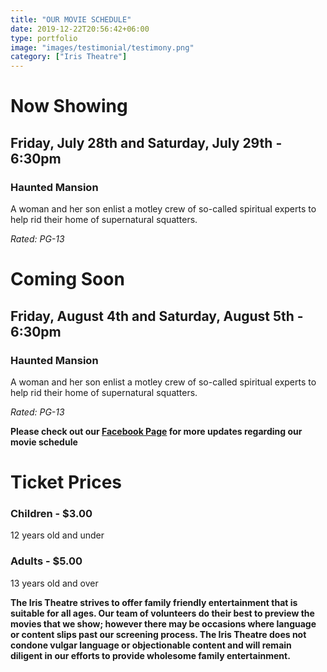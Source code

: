 ```yaml
---
title: "OUR MOVIE SCHEDULE"
date: 2019-12-22T20:56:42+06:00
type: portfolio
image: "images/testimonial/testimony.png"
category: ["Iris Theatre"]
---
```


# Now Showing

## Friday, July 28th and Saturday, July 29th - 6:30pm

### Haunted Mansion

A woman and her son enlist a motley crew of so-called spiritual experts to help rid their home of supernatural squatters.

_Rated: PG-13_

# Coming Soon

## Friday, August 4th and Saturday, August 5th - 6:30pm

### Haunted Mansion

A woman and her son enlist a motley crew of so-called spiritual experts to help rid their home of supernatural squatters.

_Rated: PG-13_

**Please check out our [Facebook Page](https://www.facebook.com/Themotzingcenter/) for more updates regarding our movie schedule**

# Ticket Prices

### Children - $3.00
12 years old and under

### Adults - $5.00 
13 years old and over

**The Iris Theatre strives to offer family friendly entertainment that is suitable for all ages. Our team of volunteers do their best to preview the movies that we show; however there may be occasions where language or content slips past our screening process. The Iris Theatre does not condone vulgar language or objectionable content and will remain diligent in our efforts to provide wholesome family entertainment.**
